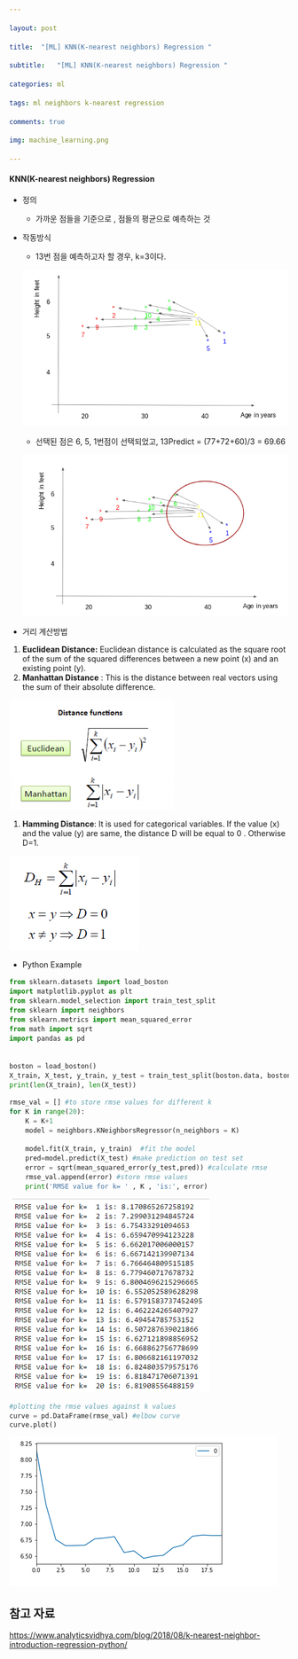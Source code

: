 ```yaml
---

layout: post

title:  "[ML] KNN(K-nearest neighbors) Regression "

subtitle:   "[ML] KNN(K-nearest neighbors) Regression "

categories: ml

tags: ml neighbors k-nearest regression

comments: true

img: machine_learning.png

---
```






#### KNN(K-nearest neighbors) Regression



* 정의 

  * 가까운 점들을 기준으로 , 점들의 평균으로 예측하는 것

* 작동방식

  * 13번 점을 예측하고자 할 경우,   k=3이다.

  

  ![knn_regression_image_1](/assets/img/machine_learning/knn_regression_image_1.PNG)

  * 선택된 점은 6, 5, 1번점이 선택되었고, 13Predict =  (77+72+60)/3 = 69.66

  ![knn_regression_image_2](/assets/img/machine_learning/knn_regression_image_2.PNG)





* 거리 계산방법

1. **Euclidean Distance:** Euclidean distance is calculated as the square root of the sum of the squared differences between a new point (x) and an existing point (y).
2. **Manhattan Distance** : This is the distance between real vectors using the sum of their absolute difference.

![knn_regression_image_3](/assets/img/machine_learning/knn_regression_image_3.PNG)

1. **Hamming Distance**: It is used for categorical variables. If the value (x) and the value (y) are same, the distance D will be equal to 0 . Otherwise D=1.

![knn_regression_image_4](/assets/img/machine_learning/knn_regression_image_4.PNG)



* Python Example

```python
from sklearn.datasets import load_boston
import matplotlib.pyplot as plt
from sklearn.model_selection import train_test_split
from sklearn import neighbors
from sklearn.metrics import mean_squared_error 
from math import sqrt
import pandas as pd


boston = load_boston()
X_train, X_test, y_train, y_test = train_test_split(boston.data, boston.target ,test_size=0.2)
print(len(X_train), len(X_test))
```

```python
rmse_val = [] #to store rmse values for different k
for K in range(20):
    K = K+1
    model = neighbors.KNeighborsRegressor(n_neighbors = K)

    model.fit(X_train, y_train)  #fit the model
    pred=model.predict(X_test) #make prediction on test set
    error = sqrt(mean_squared_error(y_test,pred)) #calculate rmse
    rmse_val.append(error) #store rmse values
    print('RMSE value for k= ' , K , 'is:', error)
```

![knn_regression_image_5](/assets/img/machine_learning/knn_regression_image_5.PNG)



```python
#plotting the rmse values against k values
curve = pd.DataFrame(rmse_val) #elbow curve 
curve.plot()
```

![knn_regression_image_6](/assets/img/machine_learning/knn_regression_image_6.PNG)





## 참고 자료

https://www.analyticsvidhya.com/blog/2018/08/k-nearest-neighbor-introduction-regression-python/